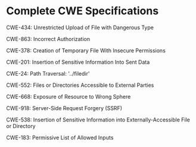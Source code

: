 

# Complete CWE Specifications

CWE-434: Unrestricted Upload of File with Dangerous Type

CWE-863: Incorrect Authorization

CWE-378: Creation of Temporary File With Insecure Permissions

CWE-201: Insertion of Sensitive Information Into Sent Data

CWE-24: Path Traversal: '../filedir'

CWE-552: Files or Directories Accessible to External Parties

CWE-668: Exposure of Resource to Wrong Sphere

CWE-918: Server-Side Request Forgery (SSRF)

CWE-538: Insertion of Sensitive Information into Externally-Accessible File or Directory

CWE-183: Permissive List of Allowed Inputs
